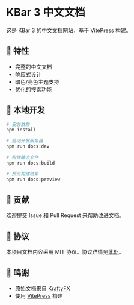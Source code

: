 # KBar 3 中文文档

这是 KBar 3 的中文文档网站，基于 VitePress 构建。

## 🌟 特性

- 完整的中文文档
- 响应式设计
- 暗色/亮色主题支持
- 优化的搜索功能

## 🚀 本地开发

```bash
# 安装依赖
npm install

# 启动开发服务器
npm run docs:dev

# 构建静态文件
npm run docs:build

# 预览构建结果
npm run docs:preview
```

## 📝 贡献

欢迎提交 Issue 和 Pull Request 来帮助改进文档。

## 📜 协议

本项目文档内容采用 MIT 协议。协议详情见[此处](/LICENSE)。

## 🙏 鸣谢

- 原始文档来自 [KraftyFX](https://github.com/KraftyFX/KraftyFx.github.io)
- 使用 [VitePress](https://vitepress.dev/) 构建